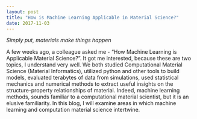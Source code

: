 ```yaml
---
layout: post
title: "How is Machine Learning Applicable in Material Science?"
date: 2017-11-03
---
```

*Simply put, materials make things happen*


A few weeks ago, a colleague asked me - “How Machine Learning is Applicable Material Science?”. It got me interested, because these are two topics, I understand very well. We both studied Computational Material Science (Material Informatics), utilized python and other tools to build models, evaluated terabytes of data from simulations, used statistical mechanics and numerical methods to extract useful insights on the structure-property relationships of material. Indeed, machine learning methods, sounds familiar to a computational material scientist, but it is an elusive familiarity.  In this blog, I will examine areas in which machine learning and computation material science intertwine.
